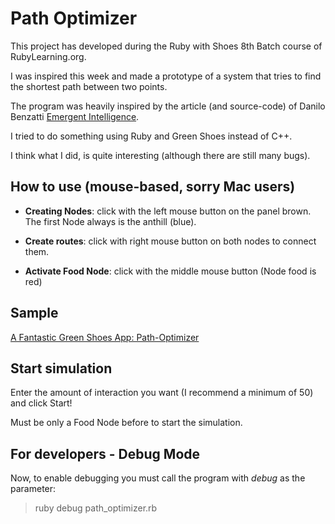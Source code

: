 Path Optimizer
==============

This project has developed during the Ruby with Shoes 8th Batch course of RubyLearning.org.

I was inspired this week and made a prototype of a system that tries to find the shortest path between two points.

The program was heavily inspired by the article (and source-code) of Danilo Benzatti [Emergent Intelligence](http://ai-depot.com/CollectiveIntelligence/Ant.html).

I tried to do something using Ruby and Green Shoes instead of C++.

I think what I did, is quite interesting (although there are still many bugs).


How to use (mouse-based, sorry Mac users)
-----------------------------------------

* **Creating Nodes**: click with the left mouse button on the panel brown. The first Node always is the anthill (blue).
 
* **Create routes**: click with right mouse button on both nodes to connect them.
 
* **Activate Food Node**: click with the middle mouse button (Node food is red)
 
Sample
------
[A Fantastic Green Shoes App: Path-Optimizer](http://vgoff.posterous.com/a-fantastic-green-shoes-app-path-optimizer)



Start simulation
----------------

Enter the amount of interaction you want (I recommend a minimum of 50) and click Start!
 
Must be only a Food Node before to start the simulation.


For developers - Debug Mode
---------------------------

Now, to enable debugging you must call the program with *debug* as the parameter:

> ruby debug path_optimizer.rb


